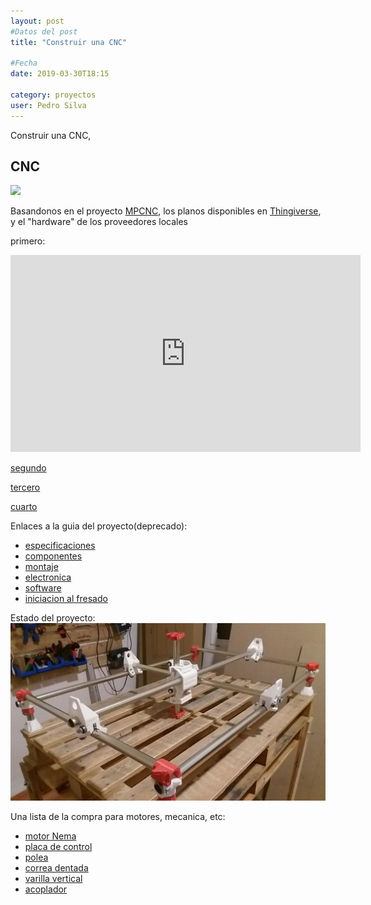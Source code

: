 ```yaml
---
layout: post
#Datos del post
title: "Construir una CNC"

#Fecha
date: 2019-03-30T18:15

category: proyectos
user: Pedro Silva
---
```


Construir una CNC,

## CNC

<img src="https://cdn.thingiverse.com/renders/32/49/43/ba/4c/496a24d5f80469e4d947d29158cb88c0_preview_featured.JPG">
<p>
Basandonos en el proyecto <a href="https://reprap.org/wiki/Mostly_Printed_CNC">MPCNC</a>, los planos disponibles en <a href="https://www.thingiverse.com/thing:724999">Thingiverse</a>, y el "hardware" de los proveedores locales
</p>

primero:
<iframe width="560" height="315" src="https://www.youtube.com/embed/l91uSr-R7-Y" frameborder="0" allow="accelerometer; autoplay; encrypted-media; gyroscope; picture-in-picture" allowfullscreen></iframe>

<a href="https://www.youtube.com/watch?v=AntdyQSzXBw">segundo</a>

<a href="https://www.youtube.com/watch?v=y3oS1odX1j0">tercero</a> 

<a href="https://www.youtube.com/watch?v=QZh9szzkSNE">cuarto</a> 

Enlaces a la guia del proyecto(deprecado):
<ul>
<li><a href="https://www.v1engineering.com/specifications/">especificaciones</a></li>
<li><a href="https://www.v1engineering.com/blog/parts/">componentes</a></li>
<li><a href="https://www.v1engineering.com/assembly/">montaje</a></li>
<li><a href="https://www.v1engineering.com/assembly/electronics/">electronica</a></li>
<li><a href="https://www.v1engineering.com/assembly/software/">software</a></li>
<li><a href="https://www.v1engineering.com/milling-basics/">iniciacion al fresado</a></li>
</ul>

Estado del proyecto:
<img src="/images/cnc02.jpg">

Una lista de la compra para motores, mecanica, etc:

- [motor Nema](https://www.aliexpress.com/item/32753932387.html?spm=a2g0o.cart.0.0.6cb13c00IYQQNK&mp=1)
- [placa de control](https://www.aliexpress.com/item/32988486511.html?spm=a2g0o.cart.0.0.6cb13c00IYQQNK&mp=1)
- [polea](https://www.aliexpress.com/item/32987284964.html?spm=a2g0o.cart.0.0.6cb13c00IYQQNK&mp=1)
- [correa dentada](https://www.aliexpress.com/item/32304225325.html?spm=a2g0o.cart.0.0.6cb13c00IYQQNK&mp=1)
- [varilla vertical](https://www.aliexpress.com/item/32507277503.html?spm=a2g0o.cart.0.0.6cb13c00IYQQNK&mp=1)
- [acoplador](https://www.aliexpress.com/item/32693571252.html?spm=a2g0o.cart.0.0.6cb13c00IYQQNK&mp=1)

